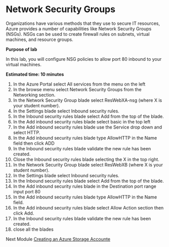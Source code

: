 # Network Security Groups

Organizations have various methods that they use to secure IT resources, Azure provides a number of capabilities like Network Security Groups (NSGs).  NSGs can be used to create firewall rules on subnets, virtual machines, and resource groups.

**Purpose of lab**

In this lab, you will configure NSG policies to allow port 80 inbound to your virtual machines.

**Estimated time: 10 minutes**

1. In the Azure Portal select All services  from the menu on the left
2. In the browse menu select Network Security Groups from the Networking section.
3. In the Network Security Group blade select ResWebXA-nsg (where X is your student number).
4. In the Settings blade select Inbound security rules.
5. In the Inbound security rules blade select Add from the top of the blade.
6. In the Add inbound security rules blade select basic in the top left
7. In the Add inbound security rules blade use the Service drop down and select HTTP.
8. In the Add inbound security rules blade type AllowHTTP in the Name field then click ADD
9. In the Inbound security rules blade validate the new rule has been created.
10. Close the Inbound security rules blade selecting the X in the top right.
11. In the Network Security Group blade select ResWebXB (where X is your student number).
12. In the Settings blade select Inbound security rules.
13. In the Inbound security rules blade select Add from the top of the blade.
14. In the Add inbound security rules blade in the Destination port range input port 80
15. In the Add inbound security rules blade type AllowHTTP in the Name field.
16. In the Add inbound security rules blade select Allow Action section then click Add.
17. In the Inbound security rules blade validate the new rule has been created.
18. close all the blades

Next Module [Creating an Azure Storage Accounte](Modules/storageaccount.md)